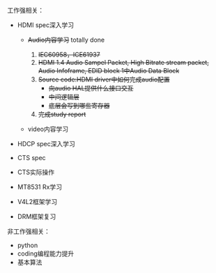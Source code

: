 工作强相关：

* HDMI spec深入学习

  * ~~Audio内容学习~~ totally done

    1. ~~IEC60958，ICE61937~~
    2. ~~HDMI 1.4 Audio Sampel Packet, High Bitrate stream packet, Audio Infoframe, EDID block 1中Audio Data Block~~
    3. ~~Source code:HDMI driver中如何完成audio配置~~
       * ~~向audio HAL提供什么接口交互~~
       * ~~中间逻辑层~~
       * ~~底层会写到哪些寄存器~~
    4. ~~完成study report~~

  * video内容学习

    

* HDCP spec深入学习

* CTS spec

* CTS实际操作

* MT8531 Rx学习
* V4L2框架学习
* DRM框架复习

非工作强相关：

* python
* coding编程能力提升
* 基本算法